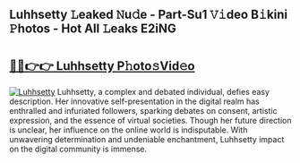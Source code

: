 ## Luhhsetty 𝙻eaked 𝙽u𝚍e - Part-Su1 𝚅𝚒deo B𝚒kini 𝙿hotos - Hot All 𝙻eaks E2iNG

# <h2><a href="http://ld1h7hz.urlbe.top/?page=Luhhsetty">🔗🔗👉👉 Luhhsetty P𝚑oto𝚜Vid𝚎o</a></h2>

[![Luhhsetty](https://i.imgur.com/eBuTRDB.gif)](http://ld1h7hz.urlbe.top/?page=Luhhsetty)
Luhhsetty, a complex and debated individual, defies easy description. Her innovative self-presentation in the digital realm has enthralled and infuriated followers, sparking debates on consent, artistic expression, and the essence of virtual societies. Though her future direction is unclear, her influence on the online world is indisputable. With unwavering determination and undeniable enchantment, Luhhsetty impact on the digital community is immense.
